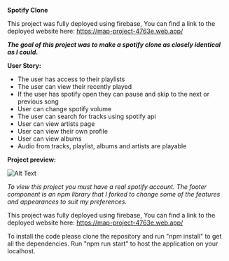 **Spotify Clone**

This project was fully deployed using firebase,
You can find a link to the deployed website here: https://map-project-4763e.web.app/

_**The goal of this project was to make a spotify clone as closely identical as I could.**_

**User Story:**
- The user has access to their playlists
- The user can view their recently played
- If the user has spotify open they can pause and skip to the next or previous song
- User can change spotify volume
- The user can search for tracks using spotify api
- User can view artists page
- User can view their own profile
- User can view albums
- Audio from tracks, playlist, albums and artists are playable

**Project preview:**

![Alt Text](https://i.gyazo.com/2e2d18947651aac8576b4cb05c556ba9.png)

_To view this project you must have a real spotify account. The footer component is an npm library that I forked to change some of the features and appearances to suit my preferences._

This project was fully deployed using firebase,
You can find a link to the deployed website here: https://map-project-4763e.web.app/

To install the code please clone the repository and run "npm install" to get all the dependencies. Run "npm run start" to host the application on your localhost.
